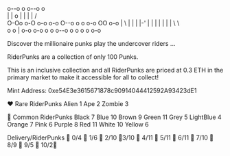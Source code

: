 o--o       o         o--o            o        
|   | o    |         |   |           | /      
O-Oo     o-O o-o o-o O--o  o  o o-o  OO   o-o 
|  \  | |  | |-' |   |     |  | |  | | \   \  
o   o |  o-o o-o o   o     o--o o  o o  o o-o 

Discover the millionaire punks play the undercover riders ...



RiderPunks are a collection of only 100 Punks.

This is an inclusive collection and all RiderPunks are priced at 0.3 ETH in the primary market to make it accessible for all to collect!


Mint Address: 0xe54E3e3615671878c90914044412592A93423dE1


❤️ Rare RiderPunks Alien 1 Ape 2 Zombie 3

🖤 Common RiderPunks Black 7 Blue 10 Brown 9 Green 11 Grey 5 LightBlue 4 Orange 7 Pink 6 Purple 8 Red 11 White 10 Yellow 6

Delivery/RiderPunks 💙 0/4 💙 1/6 💙 2/10 💙3/10 💙 4/11 💙 5/11 💙 6/11 💙 7/10 💙 8/9 💙 9/5 💙 10/2💙
